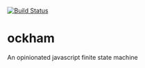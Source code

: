 [![Build Status](https://travis-ci.org/rmoliva/ockham.svg)](https://travis-ci.org/rmoliva/ockham)

# ockham
An opinionated javascript finite state machine 
